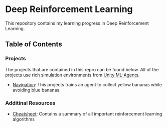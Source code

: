 
# Deep Reinforcement Learning


This repository contains my learning progress in Deep Reinforcement Learning.

## Table of Contents

### Projects

The projects that are contained in this repro can be found below.  All of the projects use rich simulation environments from [Unity ML-Agents](https://github.com/Unity-Technologies/ml-agents).

* [Navigation](https://github.com/steffenkoerner/deep_reinforcement_learning/tree/main/projects/p1_navigation): This projects trains an agent to collect yellow bananas while avoiding blue bananas.

### Additinal Resources

* [Cheatsheet](https://github.com/steffenkoerner/deep_reinforcement_learning/blob/main/cheatsheet.pdf): Contains a summary of all important reinforcement learning algorithms



